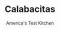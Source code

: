 ---
layout: ../../layouts/MarkdownPostLayout.astro
title: Calabacitas
author: America's Test Kitchen
pubDate: 2023-03-15
description: "Too often, this Mexican mix turns out muddy. We set out to return its vibrancy."
image_url: https://res.cloudinary.com/hksqkdlah/image/upload/ar_1:1,c_fill,dpr_2.0,f_auto,fl_lossy.progressive.strip_profile,g_faces:auto,q_auto:low,w_344/36133_sfs-calabacitas-6
tags: ["Side Dishes","Vegetables","Quick"]
calories: 1176
protein: 8
carbohydrates: 25
fats: 
fiber: 4
ingredients: ["3 tablespoons, unsalted butter","1 , onion, chopped fine","1 , poblano chile, stemmed, seeded, and cut into 1/2-inch pieces","1/2 cup chopped, red bell pepper","2 , garlic cloves, minced",", Salt and pepper","1 , zucchini (8 ounces), cut into 1/2-inch pieces","1 yellow, summer squash (8 ounces), cut into 1/2-inch pieces","3 ears, corn, kernels cut from cobs","1/4 cup, heavy cream","2 ounces, Cotija cheese, crumbled (1/2 cup)",", Lime wedges"]
serves: 4
time: "35 minutes"
instructions: ["Melt butter in 12-inch nonstick skillet over medium-high heat. Add onion, poblano, bell pepper, garlic, 1 teaspoon salt, and 1/2 teaspoon pepper and cook until vegetables are softened, about 4 minutes.","Stir in zucchini and summer squash and cook until just tender, about 6 minutes. Stir in corn and cream. Using spatula, pat vegetables into even layer and cook, without stirring, until liquid has evaporated and vegetables are lightly browned, 5 to 7 minutes. Season with salt and pepper to taste. Transfer to platter and sprinkle with Cotija. Serve, passing lime wedges separately."]
nutrition: ["661 mg Potassium","252 mg Phosphorus","168 mg Calcium","1 mg Iron","64 mg Magnesium","688 mg Sodium","1 mg Zinc","20 g Fat","2 mg Niacin (B3)","5 g Monounsaturated","1 g Polyunsaturated","67 mg Vitamin C","58 mg Cholesterol","11 g Saturated","4 g Fiber","80 µg Folate (food)","10 g Sugars","9 µg Vitamin K","234 g Water","25 g Carbs","80 µg Folate equivalent (total)","8 g Protein","1 mg Vitamin E","220 µg Vitamin A","294 kcal Energy","1176 calories"]
notes: "Cotija is a semihard Mexican cheese. If you can’t find it at your local market, you can substitute feta."
---